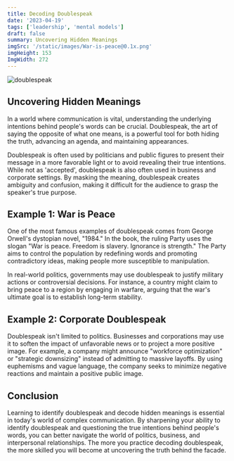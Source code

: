 ```yaml
---
title: Decoding Doublespeak
date: '2023-04-19'
tags: ['leadership', 'mental models']
draft: false
summary: Uncovering Hidden Meanings
imgSrc: '/static/images/War-is-peace@0.1x.png'
imgHeight: 153
ImgWidth: 272
---
```


![doublespeak](/static/images/War-is-peace@0.1x.png)

## Uncovering Hidden Meanings

In a world where communication is vital, understanding the underlying intentions behind people's words can be crucial. Doublespeak, the art of saying the opposite of what one means, is a powerful tool for both hiding the truth, advancing an agenda, and maintaining appearances.

Doublespeak is often used by politicians and public figures to present their message in a more favorable light or to avoid revealing their true intentions. While not as 'accepted', doublespeak is also often used in business and corporate settings. By masking the meaning, doublespeak creates ambiguity and confusion, making it difficult for the audience to grasp the speaker's true purpose.

## Example 1: War is Peace

One of the most famous examples of doublespeak comes from George Orwell's dystopian novel, "1984." In the book, the ruling Party uses the slogan "War is peace. Freedom is slavery. Ignorance is strength." The Party aims to control the population by redefining words and promoting contradictory ideas, making people more susceptible to manipulation.

In real-world politics, governments may use doublespeak to justify military actions or controversial decisions. For instance, a country might claim to bring peace to a region by engaging in warfare, arguing that the war's ultimate goal is to establish long-term stability.

## Example 2: Corporate Doublespeak

Doublespeak isn't limited to politics. Businesses and corporations may use it to soften the impact of unfavorable news or to project a more positive image. For example, a company might announce "workforce optimization" or "strategic downsizing" instead of admitting to massive layoffs. By using euphemisms and vague language, the company seeks to minimize negative reactions and maintain a positive public image.

## Conclusion

Learning to identify doublespeak and decode hidden meanings is essential in today's world of complex communication. By sharpening your ability to identify doublespeak and questioning the true intentions behind people's words, you can better navigate the world of politics, business, and interpersonal relationships. The more you practice decoding doublespeak, the more skilled you will become at uncovering the truth behind the facade.
